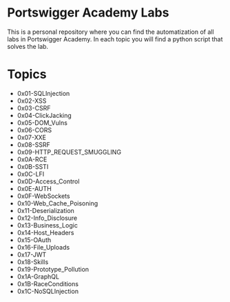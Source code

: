 # Portswigger Academy Labs

This is a personal repository where you can find the automatization of all labs in Portswigger Academy. In each topic you will find a python script that solves the lab.

# Topics

- 0x01-SQLInjection
- 0x02-XSS
- 0x03-CSRF
- 0x04-ClickJacking
- 0x05-DOM_Vulns
- 0x06-CORS
- 0x07-XXE
- 0x08-SSRF
- 0x09-HTTP_REQUEST_SMUGGLING
- 0x0A-RCE
- 0x0B-SSTI
- 0x0C-LFI
- 0x0D-Access_Control
- 0x0E-AUTH
- 0x0F-WebSockets
- 0x10-Web_Cache_Poisoning
- 0x11-Deserialization
- 0x12-Info_Disclosure
- 0x13-Business_Logic
- 0x14-Host_Headers
- 0x15-OAuth
- 0x16-File_Uploads
- 0x17-JWT
- 0x18-Skills
- 0x19-Prototype_Pollution
- 0x1A-GraphQL
- 0x1B-RaceConditions
- 0x1C-NoSQLInjection

